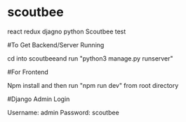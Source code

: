 # scoutbee
react redux djagno python Scoutbee test

#To Get Backend/Server Running

cd into scoutbeeand run "python3 manage.py runserver"

#For Frontend

Npm install and then 
run "npm run dev" from root directory

#Django Admin Login

Username: admin
Password: scoutbee
